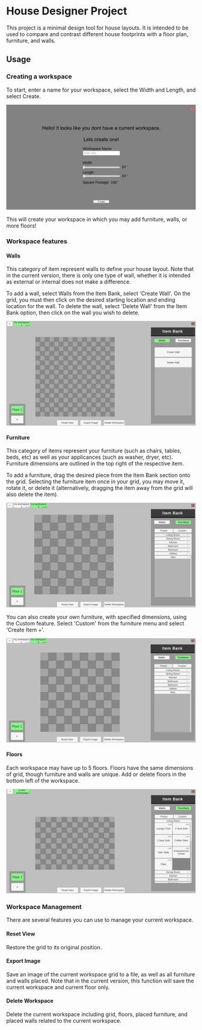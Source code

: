 # House Designer Project
This project is a minimal design tool for house layouts. It is intended to be used to compare and contrast different house footprints with a floor plan, furniture, and walls.

## Usage
### Creating a workspace
To start, enter a name for your workspace, select the Width and Length, and select Create.

![](https://github.com/ImWesMan/projectHouseDesign/blob/main/create.gif)

This will create your workspace in which you may add furniture, walls, or more floors!

### Workspace features
#### Walls
This category of item represent walls to define your house layout. Note that in the current version, there is only one type of wall, whether it is intended as external or internal does not make a difference.

To add a wall, select Walls from the Item Bank, select 'Create Wall'. On the grid, you must then click on the desired starting location and ending location for the wall. To delete the wall, select 'Delete Wall' from the Item Bank option, then click on the wall you wish to delete.

![](https://github.com/ImWesMan/projectHouseDesign/blob/main/wall.gif)

#### Furniture
This category of items represent your furniture (such as chairs, tables, beds, etc) as well as your applicances (such as washer, dryer, etc). Furniture dimensions are outlined in the top right of the respective item.

To add a furniture, drag the desired piece from the Item Bank section onto the grid. Selecting the furniture item once in your grid, you may move it, rotate it, or delete it (alternatively, dragging the item away from the grid will also delete the item).

![](https://github.com/ImWesMan/projectHouseDesign/blob/main/furniture.gif)

You can also create your own furniture, with specified dimensions, using the Custom feature. Select 'Custom' from the furniture menu and select 'Create Item +'.

![](https://github.com/ImWesMan/projectHouseDesign/blob/main/custom.gif)

#### Floors
Each workspace may have up to 5 floors. Floors have the same dimensions of grid, though furniture and walls are unique. Add or delete floors in the bottom left of the workspace.

![](https://github.com/ImWesMan/projectHouseDesign/blob/main/floors.gif)

### Workspace Management
There are several features you can use to manage your current workspace.

#### Reset View
Restore the grid to its original position.

#### Export Image
Save an image of the current workspace grid to a file, as well as all furniture and walls placed. Note that in the current version, this function will save the current workspace and current floor only.

#### Delete Workspace
Delete the current workspace including grid, floors, placed furniture, and placed walls related to the current workspace.